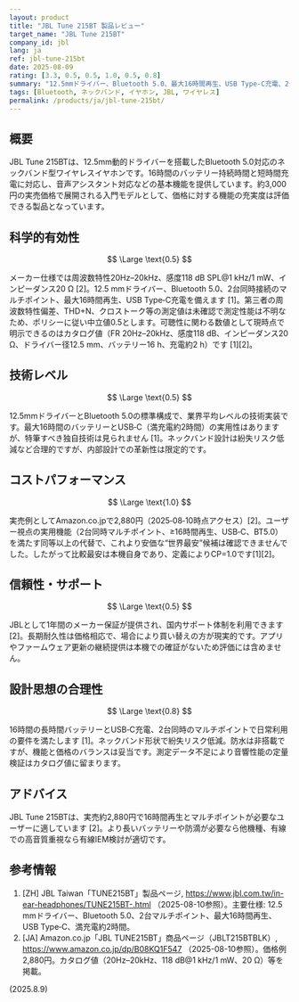 ```yaml
---
layout: product
title: "JBL Tune 215BT 製品レビュー"
target_name: "JBL Tune 215BT"
company_id: jbl
lang: ja
ref: jbl-tune-215bt
date: 2025-08-09
rating: [3.3, 0.5, 0.5, 1.0, 0.5, 0.8]
summary: "12.5mmドライバー、Bluetooth 5.0、最大16時間再生、USB Type‑C充電、2台同時接続のマルチポイント対応のネックバンド型イヤホン。実売約2,880円（Amazon.co.jp参照）で高い実用性を提供します。"
tags: [Bluetooth, ネックバンド, イヤホン, JBL, ワイヤレス]
permalink: /products/ja/jbl-tune-215bt/
---
```


## 概要

JBL Tune 215BTは、12.5mm動的ドライバーを搭載したBluetooth 5.0対応のネックバンド型ワイヤレスイヤホンです。16時間のバッテリー持続時間と短時間充電に対応し、音声アシスタント対応などの基本機能を提供しています。約3,000円の実売価格で展開される入門モデルとして、価格に対する機能の充実度は評価できる製品となっています。

## 科学的有効性

$$ \Large \text{0.5} $$

メーカー仕様では周波数特性20Hz–20kHz、感度118 dB SPL@1 kHz/1 mW、インピーダンス20 Ω [2]。12.5 mmドライバー、Bluetooth 5.0、2台同時接続のマルチポイント、最大16時間再生、USB Type‑C充電を備えます [1]。第三者の周波数特性偏差、THD+N、クロストーク等の測定値は未確認で測定性能は不明なため、ポリシーに従い中立値0.5とします。可聴性に関わる数値として現時点で明示できるのはカタログ値（FR 20Hz–20kHz、感度118 dB、インピーダンス20 Ω、ドライバー径12.5 mm、バッテリー16 h、充電約2 h）です [1][2]。

## 技術レベル

$$ \Large \text{0.5} $$

12.5mmドライバーとBluetooth 5.0の標準構成で、業界平均レベルの技術実装です。最大16時間のバッテリーとUSB‑C（満充電約2時間）の実用性はありますが、特筆すべき独自技術は見られません [1]。ネックバンド設計は紛失リスク低減など合理的ですが、内部設計での革新性は限定的です。

## コストパフォーマンス

$$ \Large \text{1.0} $$

実売例としてAmazon.co.jpで2,880円（2025‑08‑10時点アクセス）[2]。ユーザー視点の実用機能（2台同時マルチポイント、≥16時間再生、USB‑C、BT5.0）を満たす同等以上の代替で、これより安価な“世界最安”候補は確認できませんでした。したがって比較最安は本機自身であり、定義によりCP=1.0です[1][2]。

## 信頼性・サポート

$$ \Large \text{0.5} $$

JBLとして1年間のメーカー保証が提供され、国内サポート体制を利用できます [2]。長期耐久性は価格相応で、場合により買い替えの方が現実的です。アプリやファームウェア更新の継続提供は本機での確証がないため評価には含めません。

## 設計思想の合理性

$$ \Large \text{0.8} $$

16時間の長時間バッテリーとUSB‑C充電、2台同時のマルチポイントで日常利用の要件を満たします [1]。ネックバンド形状で紛失リスク低減。防水は非搭載ですが、機能と価格のバランスは妥当です。測定データ不足により音響性能の定量検証はカタログ値に留まります。

## アドバイス

JBL Tune 215BTは、実売約2,880円で16時間再生とマルチポイントが必要なユーザーに適しています [2]。より長いバッテリーや防滴が必要なら他機種、有線での高音質重視なら有線IEM検討が適切です。

## 参考情報

1. [ZH] JBL Taiwan「TUNE215BT」製品ページ, https://www.jbl.com.tw/in-ear-headphones/TUNE215BT-.html （2025-08-10参照）。主要仕様: 12.5 mmドライバー、Bluetooth 5.0、2台マルチポイント、最大16時間再生、USB Type‑C、満充電約2時間。
2. [JA] Amazon.co.jp「JBL TUNE215BT」商品ページ（JBLT215BTBLK）, https://www.amazon.co.jp/dp/B08KQ1F547 （2025-08-10参照）。価格例2,880円。カタログ値（20Hz–20kHz、118 dB@1 kHz/1 mW、20 Ω）等を掲載。

(2025.8.9)